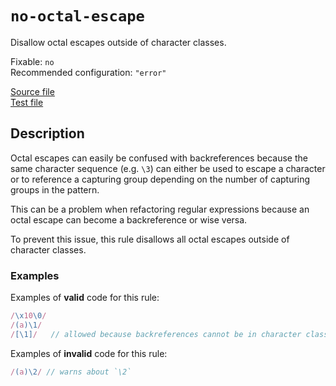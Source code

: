 # `no-octal-escape`

Disallow octal escapes outside of character classes.

Fixable: `no` <br> Recommended configuration: `"error"`

[Source file](https://github.com/RunDevelopment/eslint-plugin-clean-regex/blob/master/lib/rules/no-octal-escape.js) <br> [Test file](https://github.com/RunDevelopment/eslint-plugin-clean-regex/blob/master/tests/lib/rules/no-octal-escape.js)


## Description

Octal escapes can easily be confused with backreferences because the same character sequence (e.g. `\3`) can either be used to escape a character or to reference a capturing group depending on the number of capturing groups in the pattern.

This can be a problem when refactoring regular expressions because an octal escape can become a backreference or wise versa.

To prevent this issue, this rule disallows all octal escapes outside of character classes.

### Examples

Examples of __valid__ code for this rule:

```js
/\x10\0/
/(a)\1/
/[\1]/   // allowed because backreferences cannot be in character classes
```

Examples of __invalid__ code for this rule:

```js
/(a)\2/ // warns about `\2`
```
